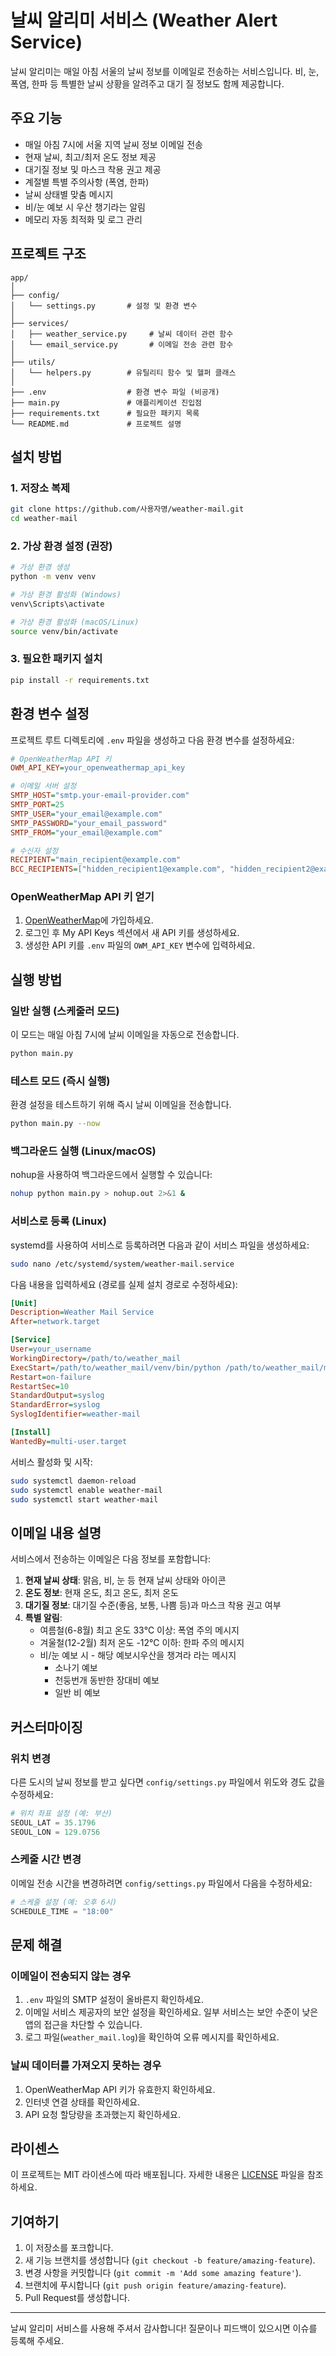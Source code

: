 # 날씨 알리미 서비스 (Weather Alert Service)
날씨 알리미는 매일 아침 서울의 날씨 정보를 이메일로 전송하는 서비스입니다. 비, 눈, 폭염, 한파 등 특별한 날씨 상황을 알려주고 대기 질 정보도 함께 제공합니다.

## 주요 기능
- 매일 아침 7시에 서울 지역 날씨 정보 이메일 전송
- 현재 날씨, 최고/최저 온도 정보 제공
- 대기질 정보 및 마스크 착용 권고 제공
- 계절별 특별 주의사항 (폭염, 한파)
- 날씨 상태별 맞춤 메시지
- 비/눈 예보 시 우산 챙기라는 알림
- 메모리 자동 최적화 및 로그 관리

## 프로젝트 구조
```
app/
│
├── config/
│   └── settings.py       # 설정 및 환경 변수
│
├── services/
│   ├── weather_service.py     # 날씨 데이터 관련 함수
│   └── email_service.py       # 이메일 전송 관련 함수
│
├── utils/
│   └── helpers.py        # 유틸리티 함수 및 헬퍼 클래스
│
├── .env                  # 환경 변수 파일 (비공개)
├── main.py               # 애플리케이션 진입점
├── requirements.txt      # 필요한 패키지 목록
└── README.md             # 프로젝트 설명
```

## 설치 방법

### 1. 저장소 복제
```bash
git clone https://github.com/사용자명/weather-mail.git
cd weather-mail
```

### 2. 가상 환경 설정 (권장)
```bash
# 가상 환경 생성
python -m venv venv

# 가상 환경 활성화 (Windows)
venv\Scripts\activate

# 가상 환경 활성화 (macOS/Linux)
source venv/bin/activate
```

### 3. 필요한 패키지 설치
```bash
pip install -r requirements.txt
```

## 환경 변수 설정
프로젝트 루트 디렉토리에 `.env` 파일을 생성하고 다음 환경 변수를 설정하세요:

```ini
# OpenWeatherMap API 키
OWM_API_KEY=your_openweathermap_api_key

# 이메일 서버 설정
SMTP_HOST="smtp.your-email-provider.com"
SMTP_PORT=25
SMTP_USER="your_email@example.com"
SMTP_PASSWORD="your_email_password"
SMTP_FROM="your_email@example.com"

# 수신자 설정
RECIPIENT="main_recipient@example.com"
BCC_RECIPIENTS=["hidden_recipient1@example.com", "hidden_recipient2@example.com"]
```

### OpenWeatherMap API 키 얻기
1. [OpenWeatherMap](https://openweathermap.org/)에 가입하세요.
2. 로그인 후 My API Keys 섹션에서 새 API 키를 생성하세요.
3. 생성한 API 키를 `.env` 파일의 `OWM_API_KEY` 변수에 입력하세요.

## 실행 방법

### 일반 실행 (스케줄러 모드)
이 모드는 매일 아침 7시에 날씨 이메일을 자동으로 전송합니다.

```bash
python main.py
```

### 테스트 모드 (즉시 실행)

환경 설정을 테스트하기 위해 즉시 날씨 이메일을 전송합니다.

```bash
python main.py --now
```

### 백그라운드 실행 (Linux/macOS)
nohup을 사용하여 백그라운드에서 실행할 수 있습니다:

```bash
nohup python main.py > nohup.out 2>&1 &
```

### 서비스로 등록 (Linux)
systemd를 사용하여 서비스로 등록하려면 다음과 같이 서비스 파일을 생성하세요:

```bash
sudo nano /etc/systemd/system/weather-mail.service
```

다음 내용을 입력하세요 (경로를 실제 설치 경로로 수정하세요):

```ini
[Unit]
Description=Weather Mail Service
After=network.target

[Service]
User=your_username
WorkingDirectory=/path/to/weather_mail
ExecStart=/path/to/weather_mail/venv/bin/python /path/to/weather_mail/main.py
Restart=on-failure
RestartSec=10
StandardOutput=syslog
StandardError=syslog
SyslogIdentifier=weather-mail

[Install]
WantedBy=multi-user.target
```

서비스 활성화 및 시작:

```bash
sudo systemctl daemon-reload
sudo systemctl enable weather-mail
sudo systemctl start weather-mail
```

## 이메일 내용 설명
서비스에서 전송하는 이메일은 다음 정보를 포함합니다:

1. **현재 날씨 상태**: 맑음, 비, 눈 등 현재 날씨 상태와 아이콘
2. **온도 정보**: 현재 온도, 최고 온도, 최저 온도
3. **대기질 정보**: 대기질 수준(좋음, 보통, 나쁨 등)과 마스크 착용 권고 여부
4. **특별 알림**: 
   - 여름철(6-8월) 최고 온도 33℃ 이상: 폭염 주의 메시지
   - 겨울철(12-2월) 최저 온도 -12℃ 이하: 한파 주의 메시지
   - 비/눈 예보 시 - 해당 예보시우산을 챙겨라 라는 메시지
       - 소나기 예보
       - 천둥번개 동반한 장대비 예보
       - 일반 비 예보 

## 커스터마이징

### 위치 변경
다른 도시의 날씨 정보를 받고 싶다면 `config/settings.py` 파일에서 위도와 경도 값을 수정하세요:

```python
# 위치 좌표 설정 (예: 부산)
SEOUL_LAT = 35.1796
SEOUL_LON = 129.0756
```

### 스케줄 시간 변경
이메일 전송 시간을 변경하려면 `config/settings.py` 파일에서 다음을 수정하세요:

```python
# 스케줄 설정 (예: 오후 6시)
SCHEDULE_TIME = "18:00"
```

## 문제 해결

### 이메일이 전송되지 않는 경우
1. `.env` 파일의 SMTP 설정이 올바른지 확인하세요.
2. 이메일 서비스 제공자의 보안 설정을 확인하세요. 일부 서비스는 보안 수준이 낮은 앱의 접근을 차단할 수 있습니다.
3. 로그 파일(`weather_mail.log`)을 확인하여 오류 메시지를 확인하세요.

### 날씨 데이터를 가져오지 못하는 경우
1. OpenWeatherMap API 키가 유효한지 확인하세요.
2. 인터넷 연결 상태를 확인하세요.
3. API 요청 할당량을 초과했는지 확인하세요.

## 라이센스
이 프로젝트는 MIT 라이센스에 따라 배포됩니다. 자세한 내용은 [LICENSE](LICENSE) 파일을 참조하세요.

## 기여하기
1. 이 저장소를 포크합니다.
2. 새 기능 브랜치를 생성합니다 (`git checkout -b feature/amazing-feature`).
3. 변경 사항을 커밋합니다 (`git commit -m 'Add some amazing feature'`).
4. 브랜치에 푸시합니다 (`git push origin feature/amazing-feature`).
5. Pull Request를 생성합니다.

---
날씨 알리미 서비스를 사용해 주셔서 감사합니다! 질문이나 피드백이 있으시면 이슈를 등록해 주세요.
